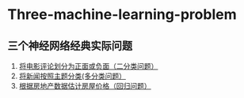 # Three-machine-learning-problem
## 三个神经网络经典实际问题
1. [将电影评论划分为正面或负面（二分类问题）](https://github.com/LiuYuann/Three-machine-learning-problem/tree/master/IMDB)
2. [将新闻按照主题分类(多分类问题）](https://github.com/LiuYuann/Three-machine-learning-problem/tree/master/reuters)
3. [根据房地产数据估计房屋价格（回归问题）](https://github.com/LiuYuann/Three-machine-learning-problem/tree/master/Boston_housing)

